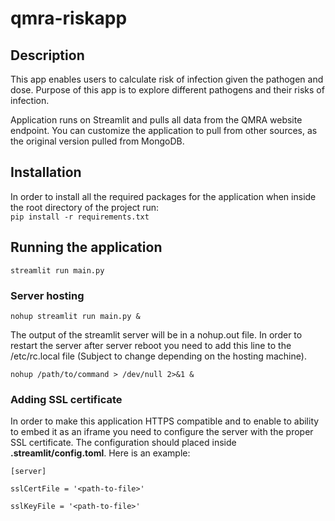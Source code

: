 # qmra-riskapp


## Description

This app enables users to calculate risk of infection given the pathogen and dose. Purpose of this app is to explore different pathogens and their risks of infection.

Application runs on Streamlit and pulls all data from the QMRA website endpoint. You can customize the application to pull from other sources, as the original version pulled from MongoDB. 

## Installation 

In order to install all the required packages for the application when inside the root directory of the project run: \
```pip install -r requirements.txt ```



##  Running the application 

``` streamlit run main.py ```
### Server hosting

`nohup streamlit run main.py &`

The output of the streamlit server will be in a nohup.out file. In order to restart the server after server reboot you need to add this line to the /etc/rc.local file (Subject to change depending on the hosting machine).

`nohup /path/to/command > /dev/null 2>&1 &` 

### Adding SSL certificate

In order to make this application HTTPS compatible and to enable to ability to embed it as an iframe you need to configure the server with the proper SSL certificate. The configuration should placed inside **.streamlit/config.toml**. Here is an example:

`[server]`

`sslCertFile = '<path-to-file>'`

`sslKeyFile = '<path-to-file>'`